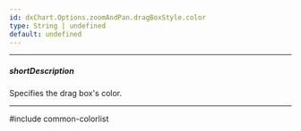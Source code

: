 ```yaml
---
id: dxChart.Options.zoomAndPan.dragBoxStyle.color
type: String | undefined
default: undefined
---
```

---
##### shortDescription
Specifies the drag box's color.

---
#include common-colorlist